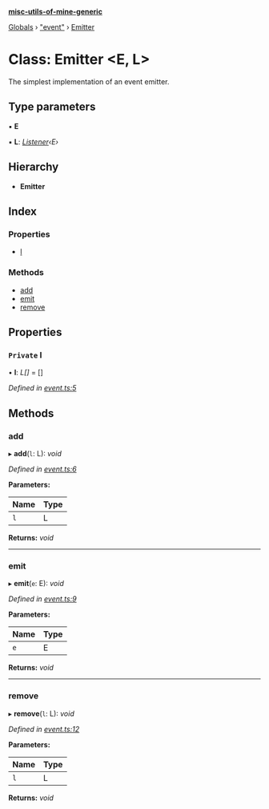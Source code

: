 **[misc-utils-of-mine-generic](../README.md)**

[Globals](../globals.md) › ["event"](../modules/_event_.md) › [Emitter](_event_.emitter.md)

# Class: Emitter <**E, L**>

The simplest implementation of an event emitter.

## Type parameters

▪ **E**

▪ **L**: *[Listener](../modules/_event_.md#listener)‹E›*

## Hierarchy

* **Emitter**

## Index

### Properties

* [l](_event_.emitter.md#private-l)

### Methods

* [add](_event_.emitter.md#add)
* [emit](_event_.emitter.md#emit)
* [remove](_event_.emitter.md#remove)

## Properties

### `Private` l

• **l**: *L[]* =  []

*Defined in [event.ts:5](https://github.com/cancerberoSgx/misc-utils-of-mine/blob/2200176/misc-utils-of-mine-generic/src/event.ts#L5)*

## Methods

###  add

▸ **add**(`l`: L): *void*

*Defined in [event.ts:6](https://github.com/cancerberoSgx/misc-utils-of-mine/blob/2200176/misc-utils-of-mine-generic/src/event.ts#L6)*

**Parameters:**

Name | Type |
------ | ------ |
`l` | L |

**Returns:** *void*

___

###  emit

▸ **emit**(`e`: E): *void*

*Defined in [event.ts:9](https://github.com/cancerberoSgx/misc-utils-of-mine/blob/2200176/misc-utils-of-mine-generic/src/event.ts#L9)*

**Parameters:**

Name | Type |
------ | ------ |
`e` | E |

**Returns:** *void*

___

###  remove

▸ **remove**(`l`: L): *void*

*Defined in [event.ts:12](https://github.com/cancerberoSgx/misc-utils-of-mine/blob/2200176/misc-utils-of-mine-generic/src/event.ts#L12)*

**Parameters:**

Name | Type |
------ | ------ |
`l` | L |

**Returns:** *void*